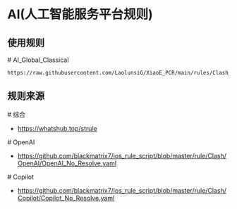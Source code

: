 # AI(人工智能服务平台规则)

## 使用规则
\# AI_Global_Classical
```
https://raw.githubusercontent.com/LaolunsiG/XiaoE_PCR/main/rules/Clash_Old/AI/AI_Global_Classical.yaml
```

## 规则来源
\# 综合
- https://whatshub.top/strule

\# OpenAI
- https://github.com/blackmatrix7/ios_rule_script/blob/master/rule/Clash/OpenAI/OpenAI_No_Resolve.yaml

\# Copilot
- https://github.com/blackmatrix7/ios_rule_script/blob/master/rule/Clash/Copilot/Copilot_No_Resolve.yaml
